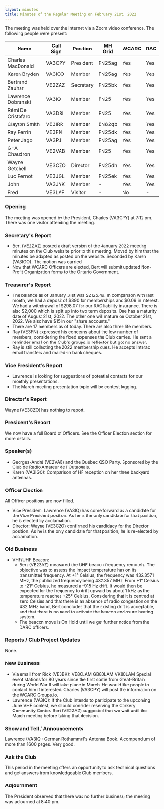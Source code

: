 ```yaml
---
layout: minutes
title: Minutes of the Regular Meeting on February 21st, 2022
---
```

The meeting was held over the internet via a Zoom video conference.
The following people were present:

| Name                   | Call Sign  | Position         | MH Grid | WCARC | RAC |
|------------------------|------------|------------------|---------|-------|-----|
| Charles MacDonald      | VA3CPY     | President        | FN25ag  | Yes   | Yes |
| Karen Bryden           | VA3IGO     | Member           | FN25ag  | Yes   | Yes |
| Bertrand Zauhar        | VE2ZAZ     | Secretary        | FN25bk  | Yes   | Yes |
| Lawrence Dobranski     | VA3IQ      | Member           | FN25    | Yes   | Yes |
| Rémi De Cristofaro     | VA3DRI     | Member           | FN25    | Yes   | Yes |
| Clayton Smith          | VE3IRR     | Member           | EN82qb  | Yes   | Yes |
| Ray Perrin             | VE3FN      | Member           | FN25dk  | Yes   | Yes |
| Peter Jago             | VA3PJ      | Member           | FN25ag  | Yes   | Yes |
| G-A Chaudron           | VE2VAB     | Member           | FN25    | Yes   | Yes |
| Wayne Getchell         | VE3CZO     | Director         | FN25dh  | Yes   | Yes |
| Luc Pernot             | VE3JGL     | Member           | FN25ek  | Yes   | Yes |
| John                   | VA3JYK     | Member           |   -     | Yes   | Yes |
| Fred                   | VE3LAF     | Visitor          |   -     | No    |  -  |


### Opening

The meeting was opened by the President, Charles (VA3CPY) at 7:12 pm.
There was one visitor attending the meeting.

### Secretary's Report

- Bert (VE2ZAZ) posted a draft version of the January 2022 meeting minutes on the Club website prior to this meeting. Moved by him that the minutes be adopted as posted on the website. Seconded by Karen (VA3IGO). The motion was carried.
- Now that WCARC Officers are elected, Bert will submit updated Non-Profit Organization forms to the Ontario Government.

### Treasurer's Report

- The balance as of January 31st was $2125.49. In comparison with last month, we had a deposit of $390 for memberships and $0.09 in interest.  We had a withdrawal of $298.07 for our RAC liability insurance. There is also $2,000 which is split up into two term deposits. One has a maturity date of August 21st, 2022. The other one will mature on October 21st, 2022. We also have $15 in our "share accounts."
- There are 17 members as of today. There are also three life members.
- Ray (VE3FN) expressed his concerns about the low number of members, considering the fixed expenses the Club carries. He sent a reminder email on the Club's groups.io reflector but got no answer.
- Ray is still collecting the 2022 membership dues. He accepts Interac email transfers and mailed-in bank cheques.

### Vice President's Report

- Lawrence is looking for suggestions of potential contacts for our monthly presentations.
- The March meeting presentation topic will be contest logging.

### Director's Report

Wayne (VE3CZO) has nothing to report.

### President's Report

We now have a full Board of Officers. See the Officer Election section for more details.

### Speaker(s)

- Georges-André (VE2VAB) and the Québec QSO Party. Sponsored by the Club de Radio Amateur de l'Outaouais.
- Karen (VA3IGO): Comparison of HF reception on her three backyard antennas.

### Officer Election

All Officer positions are now filled.
- Vice President: Lawrence (VA3IQ) has come forward as a candidate for the Vice President position. As he is the only candidate for that position, he is elected by acclamation.
- Director: Wayne (VE3CZO) confirmed his candidacy for the Director position. As he is the only candidate for that position, he is re-elected by acclamation.

### Old Business

- VHF/UHF Beacon:
  - Bert (VE2ZAZ) measured the UHF beacon frequency remotely. The objective was to assess the impact temperature has on its transmitted frequency. At +1° Celsius, the frequency was 432.3571 MHz, the publicized frequency being 432.357 MHz. From +1° Celsius to -21° Celsius, he measured a -915 Hz drift. It would then be expected for the frequency to drift upward by about 1 kHz as the temperature reaches +25° Celsius. Considering that it is centred at zero Celsius and that there is an absence of radio congestion on the 432 MHz band, Bert concludes that the existing drift is acceptable, and that there is no need to activate the beacon enclosure heating system.
  - The beacon move is On Hold until we get further notice from the DARC officers.

### Reports / Club Project Updates

None.

### New Business

- Via email from Rick (VE3BK): VE80LAM GB80LAM VK80LAM Special event stations for 80 years since the first sortie from Great-Britain during World War II will take place in March. He would like people to contact him if interested. Charles (VA3CPY) will post the information on the WCARC Groups.io.
- Lawrence (VA3IQ): If the Club intends to participate to the upcoming June VHF contest, we should consider reserving the Corkery Community Center. Bert (VE2ZAZ) suggested that we wait until the March meeting before taking that decision.

### Show and Tell / Announcements

Lawrence (VA3IQ): German Rothammel's Antenna Book. A compendium of more than 1600 pages. Very good.

### Ask the Club

This period in the meeting offers an opportunity to ask technical questions and get answers from knowledgeable Club members.

### Adjournment

The President observed that there was no further business; the meeting was adjourned at 8:40 pm.
